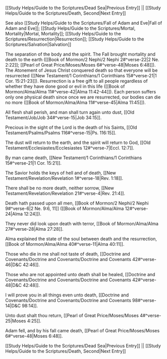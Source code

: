 [[Study Helps/Guide to the Scriptures/Dead Sea|Previous Entry]]  ||  [[Study Helps/Guide to the Scriptures/Death, Second|Next Entry]]

 See also [[Study Helps/Guide to the Scriptures/Fall of Adam and Eve|Fall of Adam and Eve]]; [[Study Helps/Guide to the Scriptures/Mortal, Mortality|Mortal, Mortality]]; [[Study Helps/Guide to the Scriptures/Resurrection|Resurrection]]; [[Study Helps/Guide to the Scriptures/Salvation|Salvation]]

 The separation of the body and the spirit. The Fall brought mortality and death to the earth ([[Book of Mormon/2 Nephi/2 Nephi 2#^verse-22|2 Ne. 2:22]]; [[Pearl of Great Price/Moses/Moses 6#^verse-48|Moses 6:48]]). The Atonement of Jesus Christ conquered death so that everyone will be resurrected ([[New Testament/1 Corinthians/1 Corinthians 15#^verse-21|1 Cor. 15:21-23]]). Resurrection is a free gift to all people regardless of whether they have done good or evil in this life ([[Book of Mormon/Alma/Alma 11#^verse-42|Alma 11:42-44]]). Each person suffers only one physical death since once we are resurrected, our bodies can die no more ([[Book of Mormon/Alma/Alma 11#^verse-45|Alma 11:45]]).

 All flesh shall perish, and man shall turn again unto dust, [[Old Testament/Job/Job 34#^verse-15|Job 34:15]].

 Precious in the sight of the Lord is the death of his Saints, [[Old Testament/Psalms/Psalms 116#^verse-15|Ps. 116:15]].

 The dust will return to the earth, and the spirit will return to God, [[Old Testament/Ecclesiastes/Ecclesiastes 12#^verse-7|Eccl. 12:7]].

 By man came death, [[New Testament/1 Corinthians/1 Corinthians 15#^verse-21|1 Cor. 15:21]].

 The Savior holds the keys of hell and of death, [[New Testament/Revelation/Revelation 1#^verse-18|Rev. 1:18]].

 There shall be no more death, neither sorrow, [[New Testament/Revelation/Revelation 21#^verse-4|Rev. 21:4]].

 Death hath passed upon all men, [[Book of Mormon/2 Nephi/2 Nephi 9#^verse-6|2 Ne. 9:6, 11]] ([[Book of Mormon/Alma/Alma 12#^verse-24|Alma 12:24]]).

 They never did look upon death with terror, [[Book of Mormon/Alma/Alma 27#^verse-28|Alma 27:28]].

 Alma explained the state of the soul between death and the resurrection, [[Book of Mormon/Alma/Alma 40#^verse-11|Alma 40:11]].

 Those who die in me shall not taste of death, [[Doctrine and Covenants/Doctrine and Covenants/Doctrine and Covenants 42#^verse-46|D&C 42:46]].

 Those who are not appointed unto death shall be healed, [[Doctrine and Covenants/Doctrine and Covenants/Doctrine and Covenants 42#^verse-48|D&C 42:48]].

 I will prove you in all things even unto death, [[Doctrine and Covenants/Doctrine and Covenants/Doctrine and Covenants 98#^verse-14|D&C 98:14]].

 Unto dust shalt thou return, [[Pearl of Great Price/Moses/Moses 4#^verse-25|Moses 4:25]].

 Adam fell, and by his fall came death, [[Pearl of Great Price/Moses/Moses 6#^verse-48|Moses 6:48]].

[[Study Helps/Guide to the Scriptures/Dead Sea|Previous Entry]]  ||  [[Study Helps/Guide to the Scriptures/Death, Second|Next Entry]]